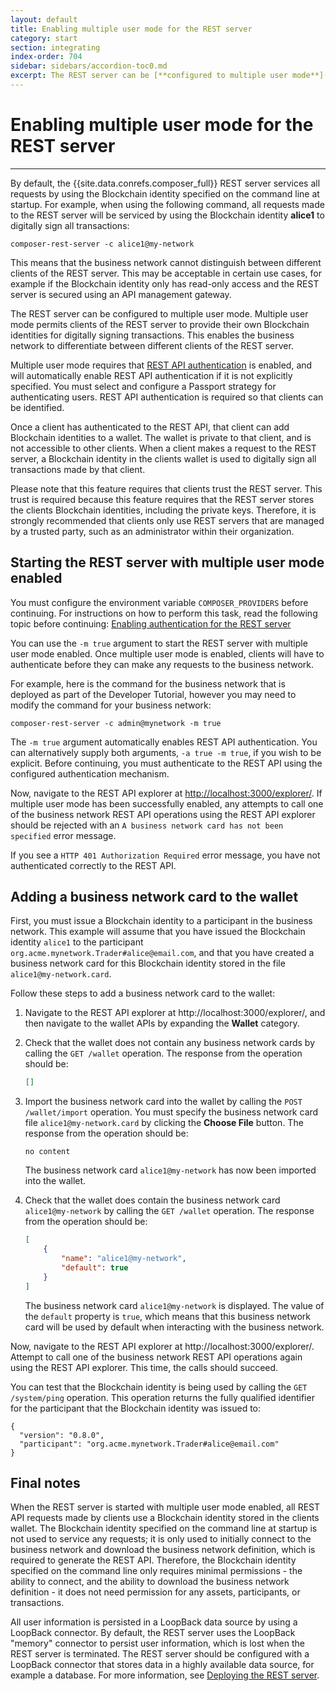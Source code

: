 ```yaml
---
layout: default
title: Enabling multiple user mode for the REST server
category: start
section: integrating
index-order: 704
sidebar: sidebars/accordion-toc0.md
excerpt: The REST server can be [**configured to multiple user mode**](./enabling-multiuser.html). Multiple user mode permits clients of the REST server to provide their own Blockchain identities for digitally signing transactions. This enables the business network to differentiate between different clients of the REST server.
---
```


# Enabling multiple user mode for the REST server

---

By default, the {{site.data.conrefs.composer_full}} REST server services all requests by using the Blockchain identity specified on the command line at startup. For example, when using the following command, all requests made to the REST server will be serviced by using the Blockchain identity **alice1** to digitally sign all transactions:

    composer-rest-server -c alice1@my-network

This means that the business network cannot distinguish between different clients of the REST server. This may be acceptable in certain use cases, for example if the Blockchain identity only has read-only access and the REST server is secured using an API management gateway.

The REST server can be configured to multiple user mode. Multiple user mode permits clients of the REST server to provide their own Blockchain identities for digitally signing transactions. This enables the business network to differentiate between different clients of the REST server.

Multiple user mode requires that [REST API authentication](./enabling-rest-authentication.html) is enabled, and will automatically enable REST API authentication if it is not explicitly specified. You must select and configure a Passport strategy for authenticating users. REST API authentication is required so that clients can be identified.

Once a client has authenticated to the REST API, that client can add Blockchain identities to a wallet. The wallet is private to that client, and is not accessible to other clients. When a client makes a request to the REST server, a Blockchain identity in the clients wallet is used to digitally sign all transactions made by that client.

Please note that this feature requires that clients trust the REST server. This trust is required because this feature requires that the REST server stores the clients Blockchain identities, including the private keys. Therefore, it is strongly recommended that clients only use REST servers that are managed by a trusted party, such as an administrator within their organization.

## Starting the REST server with multiple user mode enabled

You must configure the environment variable `COMPOSER_PROVIDERS` before continuing. For instructions on how to perform this task, read the following topic before continuing: [Enabling authentication for the REST server](./enabling-rest-authentication.md)

You can use the `-m true` argument to start the REST server with multiple user mode enabled. Once multiple user mode is enabled, clients will have to authenticate before they can make any requests to the business network.

For example, here is the command for the business network that is deployed as part of the Developer Tutorial, however you may need to modify the command for your business network:

    composer-rest-server -c admin@mynetwork -m true

The `-m true` argument automatically enables REST API authentication. You can alternatively supply both arguments, `-a true -m true`, if you wish to be explicit. Before continuing, you must authenticate to the REST API using the configured authentication mechanism.

Now, navigate to the REST API explorer at [http://localhost:3000/explorer/](http://localhost:3000/explorer/). If multiple user mode has been successfully enabled, any attempts to call one of the business network REST API operations using the REST API explorer should be rejected with an `A business network card has not been specified` error message.

If you see a `HTTP 401 Authorization Required` error message, you have not authenticated correctly to the REST API.

## Adding a business network card to the wallet

First, you must issue a Blockchain identity to a participant in the business network. This example will assume that you have issued the Blockchain identity `alice1` to the participant `org.acme.mynetwork.Trader#alice@email.com`, and that you have created a business network card for this Blockchain identity stored in the file `alice1@my-network.card`.

Follow these steps to add a business network card to the wallet:

1. Navigate to the REST API explorer at http://localhost:3000/explorer/, and then navigate to the wallet APIs by expanding the **Wallet** category.

2. Check that the wallet does not contain any business network cards by calling the `GET /wallet` operation. The response from the operation should be:

    ```json
    []
    ```

3. Import the business network card into the wallet by calling the `POST /wallet/import` operation. You must specify the business network card file `alice1@my-network.card` by clicking the **Choose File** button. The response from the operation should be:

    ```
    no content
    ```

    The business network card `alice1@my-network` has now been imported into the wallet.

4. Check that the wallet does contain the business network card `alice1@my-network` by calling the `GET /wallet` operation. The response from the operation should be:

    ```json
    [
        {
            "name": "alice1@my-network",
            "default": true
        }
    ]
    ```

    The business network card `alice1@my-network` is displayed. The value of the `default` property is `true`, which means that this business network card will be used by default when interacting with the business network.

Now, navigate to the REST API explorer at http://localhost:3000/explorer/. Attempt to call one of the business network REST API operations again using the REST API explorer. This time, the calls should succeed.

You can test that the Blockchain identity is being used by calling the `GET /system/ping` operation. This operation returns the fully qualified identifier for the participant that the Blockchain identity was issued to:

    {
      "version": "0.8.0",
      "participant": "org.acme.mynetwork.Trader#alice@email.com"
    }

## Final notes

When the REST server is started with multiple user mode enabled, all REST API requests made by clients use a Blockchain identity stored in the clients wallet. The Blockchain identity specified on the command line at startup is not used to service any requests; it is only used to initially connect to the business network and download the business network definition, which is required to generate the REST API. Therefore, the Blockchain identity specified on the command line only requires minimal permissions - the ability to connect, and the ability to download the business network definition - it does not need permission for any assets, participants, or transactions.

All user information is persisted in a LoopBack data source by using a LoopBack connector. By default, the REST server uses the LoopBack "memory" connector to persist user information, which is lost when the REST server is terminated. The REST server should be configured with a LoopBack connector that stores data in a highly available data source, for example a database. For more information, see [Deploying the REST server](./deploying-the-rest-server.md).
